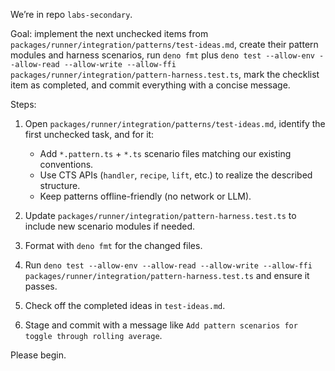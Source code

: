 We’re in repo `labs-secondary`.

Goal: implement the next unchecked items from
`packages/runner/integration/patterns/test-ideas.md`, create their pattern
modules and harness scenarios, run `deno fmt` plus
`deno test --allow-env --allow-read --allow-write --allow-ffi packages/runner/integration/pattern-harness.test.ts`,
mark the checklist item as completed, and commit everything with a concise
message.

Steps:

1. Open `packages/runner/integration/patterns/test-ideas.md`, identify the first
   unchecked task, and for it:
   - Add `*.pattern.ts` + `*.ts` scenario files matching our existing
     conventions.
   - Use CTS APIs (`handler`, `recipe`, `lift`, etc.) to realize the described
     structure.
   - Keep patterns offline-friendly (no network or LLM).

2. Update `packages/runner/integration/pattern-harness.test.ts` to include new
   scenario modules if needed.

3. Format with `deno fmt` for the changed files.

4. Run
   `deno test --allow-env --allow-read --allow-write --allow-ffi packages/runner/integration/pattern-harness.test.ts`
   and ensure it passes.

5. Check off the completed ideas in `test-ideas.md`.

6. Stage and commit with a message like
   `Add pattern scenarios for toggle through rolling average`.

Please begin.
